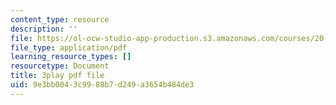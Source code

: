 ```yaml
---
content_type: resource
description: ''
file: https://ol-ocw-studio-app-production.s3.amazonaws.com/courses/20-219-becoming-the-next-bill-nye-writing-and-hosting-the-educational-show-january-iap-2015/9e3bb0043c9988b7d249a3654b484de3_17uL1VoaWTQ.pdf
file_type: application/pdf
learning_resource_types: []
resourcetype: Document
title: 3play pdf file
uid: 9e3bb004-3c99-88b7-d249-a3654b484de3
---
```

